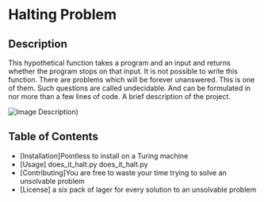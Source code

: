 # Halting Problem

## Description
This hypothetical function takes a program and an input and returns whether
    the program stops on that input. It is not possible to write this function. 
    There are problems which will be forever unanswered. This is one of them. Such 
    questions are called undecidable. And can be formulated in nor more than a few lines of code.
A brief description of the project.

![Image Description](https://images.squarespace-cdn.com/content/v1/53e49091e4b0a8111e8cff35/1633374485012-HW1RNE68QFN15RZPHTN4/Stop_Go.gif?format=500w))


## Table of Contents

- [Installation]Pointless to install on a Turing machine
- [Usage] does_it_halt.py does_it_halt.py
- [Contributing]You are free to waste your time trying to solve an unsolvable problem
- [License] a six pack of lager for every solution to an unsolvable problem

